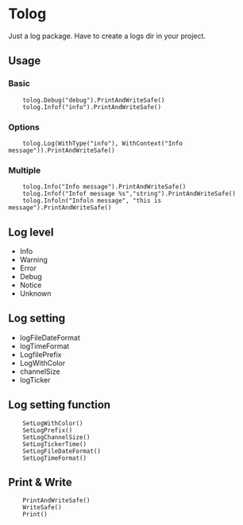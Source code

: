 # Tolog
Just a log package. Have to create a logs dir in your project. 

## Usage
### Basic
```
    tolog.Debug("debug").PrintAndWriteSafe()
    tolog.Infof("info").PrintAndWriteSafe()
```

### Options
```
    tolog.Log(WithType("info"), WithContext("Info message")).PrintAndWriteSafe()
```

### Multiple
```
    tolog.Info("Info message").PrintAndWriteSafe()
    tolog.Infof("Infof message %s","string").PrintAndWriteSafe()
    tolog.Infoln("Infoln message", "this is message").PrintAndWriteSafe()
```

## Log level
- Info
- Warning
- Error
- Debug
- Notice
- Unknown

## Log setting
- logFileDateFormat
- logTimeFormat
- LogfilePrefix
- LogWithColor
- channelSize
- logTicker

## Log setting function
```
    SetLogWithColor()
    SetLogPrefix()
    SetLogChannelSize()
    SetLogTickerTime()
    SetLogFileDateFormat()
    SetLogTimeFormat()
```

## Print & Write
```
    PrintAndWriteSafe()
    WriteSafe()
    Print()
```